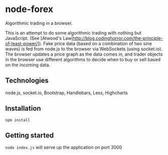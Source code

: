 # node-forex
Algorithmic trading in a browser.

This is an attempt to do some algorithmic trading with nothing but JavaScript. (See [Atwood's Law|http://blog.codinghorror.com/the-principle-of-least-power/]). Fake price data (based on a combination of two sine waves) is fed from node.js to the browser via WebSockets (using socket.io). The browser updates a price graph as the data comes in, and trader objects in the browser use different algorithms to decide when to buy or sell based on the incoming data.

## Technologies
node.js, socket.io, Bootstrap, Handlebars, Less, Highcharts

## Installation
`npm install`

## Getting started
`node index.js` will serve up the application on port 3000
